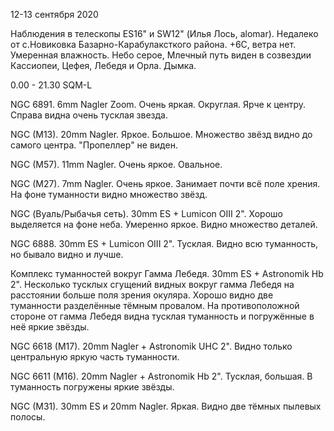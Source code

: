 12-13 сентября 2020

Наблюдения в телескопы ES16" и SW12" (Илья Лось, alomar). Недалеко от с.Новиковка Базарно-Карабулаксткого района. +6С, ветра нет. Умеренная влажность. Небо серое, Млечный путь виден в созвездии Кассиопеи, Цефея, Лебедя и Орла. Дымка.

0.00 - 21.30 SQM-L

NGC 6891. 6mm Nagler Zoom. Очень яркая. Округлая. Ярче к центру. Справа видна очень тусклая звезда.

NGC (M13). 20mm Nagler. Яркое. Большое. Множество звёзд видно до самого центра. "Пропеллер" не виден.

NGC (M57). 11mm Nagler. Очень яркое. Овальное.

NGC (M27). 7mm Nagler. Очень яркое. Занимает почти всё поле хрения. На фоне туманности видно множество звёзд.

NGC (Вуаль/Рыбачья сеть). 30mm ES + Lumicon OIII 2". Хорошо выделяется на фоне неба. Умеренно яркое. Видно множество деталей.

NGC 6888. 30mm ES + Lumicon OIII 2". Тусклая. Видно всю туманность, но бывало видно и лучше.

Комплекс туманностей вокруг Гамма Лебедя. 30mm ES + Astronomik Hb 2". Несколько тусклых сгущений видных вокруг гамма Лебедя на расстоянии больше поля зрения окуляра. Хорошо видно две туманности разделённые тёмным провалом. На противоположной стороне от гамма Лебедя видна тусклая туманность и погружённые в неё яркие звёзды.

NGC 6618 (M17). 20mm Nagler + Astronomik UHC 2". Видно только центральную яркую часть туманности.

NGC 6611 (M16). 20mm Nagler + Astronomik Hb 2". Тусклая, большая. В туманность погружены яркие звёзды.

NGC (M31). 30mm ES и  20mm Nagler. Яркая. Видно две тёмных пылевых полосы.
